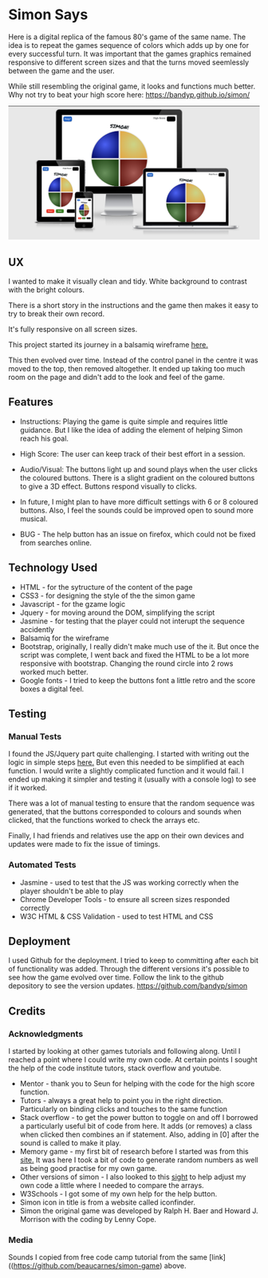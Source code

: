 
# Simon Says
Here is a digital replica of the famous 80's game of the same name. The idea is 
to repeat the games sequence of colors which adds up by one for every successful turn.
It was important that the games graphics remained responsive to different screen sizes
and that the turns moved seemlessly between the game and the user. 
 
While still resembling the original game, it looks and functions much better. 
Why not try to beat your high score here: https://bandyp.github.io/simon/

![](https://github.com/bandyp/simon/blob/master/assets/images/image.png)

## UX
I wanted to make it visually clean and tidy. White background to contrast with 
the bright colours.

There is a short story in 
the instructions and the game then makes it easy to try to break their own record.

It's fully responsive on all screen sizes.

This project started its journey in a balsamiq wireframe 
[here.](https://github.com/bandyp/simon/blob/master/assets/images/SimonMockUp.pdf)

This then evolved over time. Instead of the control panel in the centre it 
was moved to the top, then removed altogether. It ended up taking too much room 
on the page and didn't add to the look and feel of the game. 

## Features
* Instructions: Playing the game is quite simple and 
requires little guidance. But I like the idea of adding the element of helping 
Simon reach his goal.

* High Score: The user can keep track of their best effort in a session.

* Audio/Visual: The buttons light up and sound plays when the user clicks the 
coloured buttons. There is a slight gradient on the coloured buttons to give a 3D effect.
Buttons respond visually to clicks. 

* In future, I might plan to have more difficult settings with 6 or 8 coloured buttons. Also, I feel the sounds could be improved open to sound more musical.

* BUG - The help button has an issue on firefox, which could not be fixed from searches online.

## Technology Used
* HTML - for the sytructure of the content of the page
* CSS3 - for designing the style of the the simon game
* Javascript - for the gzame logic
* Jquery - for moving around the DOM, simplifying the script
* Jasmine - for testing that the player could not interupt the sequence accidently
* Balsamiq for the wireframe
* Bootstrap, originally, I really didn't make much use of the it. But once the script 
was complete, I went back and fixed the HTML to be a lot more
responsive with bootstrap. Changing the round circle into 2 rows worked much better.
* Google fonts - I tried to keep the buttons font a little retro and the score boxes
a digital feel. 


## Testing

### Manual Tests
I found the JS/Jquery part quite challenging. I started with writing out the 
logic in simple steps [here.](https://github.com/bandyp/simon/blob/master/logic.md)
But even this needed to be simplified at each function. I would write a slightly 
complicated function and it would fail. 
I ended up making it simpler and testing it (usually with a console log) to see 
if it worked. 

There was a lot of manual testing to ensure that the random sequence was 
generated, that the buttons corresponded to colours and sounds when clicked, 
that the functions worked to check the arrays etc.

Finally, I had friends and relatives use the app on their own devices and 
updates were made to fix the issue of timings.
### Automated Tests
* Jasmine - used to test that the JS was working correctly when the player shouldn't be able to play
* Chrome Developer Tools - to ensure all screen sizes responded correctly
* W3C HTML & CSS Validation - used to test HTML and CSS


## Deployment
I used Github for the deployment. I tried to keep to committing after each bit 
of functionality was added. Through the different versions it's possible to see 
how the game evolved over time. Follow the link to the github depository to see 
the version updates. https://github.com/bandyp/simon

## Credits

### Acknowledgments
I started by looking at other games tutorials and following along. Until I 
reached a point where I could write my own code. At certain points I sought the 
help of the code institute tutors, stack overflow and youtube.
* Mentor - thank you to Seun for helping with the code for the high score function.
* Tutors - always a great help to point you in the right direction. Particularly on binding clicks and touches to the same function
* Stack overflow - to get the power button to toggle on and off I borrowed a particularly useful bit of code from here. It adds (or removes) a class when clicked then combines an if statement. Also, adding in [0] after the sound is called to make it play.
* Memory game - my first bit of research before I started was from this [site.](https://marina-ferreira.github.io/memory-game/) It was here I took a bit of code to generate random numbers as well as being good practise for my own game.
* Other versions of simon - I also looked to this [sight](https://github.com/beaucarnes/simon-game) to help adjust my own code a little where I needed to compare the arrays.
* W3Schools - I got some of my own help for the help button.
* Simon icon in title is from a website called iconfinder.
* Simon the original game was developed by Ralph H. Baer and Howard J. Morrison with the coding by Lenny Cope.


### Media
Sounds I copied from free code camp tutorial from the same [link]((https://github.com/beaucarnes/simon-game) above.
